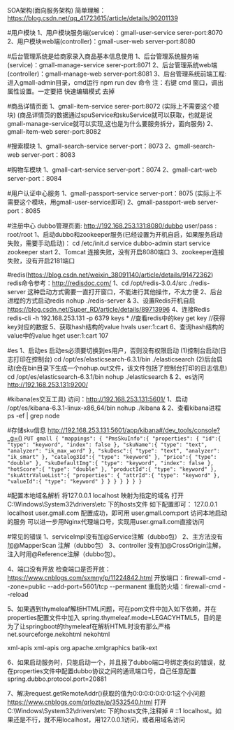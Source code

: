 SOA架构(面向服务架构)
简单理解：https://blog.csdn.net/qq_41723615/article/details/90201139

#用户模块
1、用户模块服务端(service)：gmall-user-service serer-port:8070
2、用户模块web端(controller)：gmall-user-web server-port:8080

#后台管理系统是给商家录入商品基本信息使用
1、后台管理系统服务端(service)：gmall-manage-service serer-port:8071
2、后台管理系统web端(controller)：gmall-manage-web server-port:8081
3、后台管理系统前端工程: 进入gmall-admin目录，cmd运行 npm run dev 命令
注：右键 cmd 窗口，调出属性设置。一定要把  快速编辑模式 去掉

#商品详情页面
1、gmall-item-service  serer-port:8072 (实际上不需要这个模块)
(商品详情页的数据通过spuService和skuService就可以获取，也就是说gmall-manage-service就可以实现,这也是为什么要服务拆分，面向服务)
2、gmall-item-web      serer-port:8082

#搜索模块
1、gmall-search-service  server-port：8073
2、gmall-search-web      server-port：8083

#购物车模块
1、gmall-cart-service    server-port：8074
2、gmall-cart-web        server-port：8084

#用户认证中心服务
1、gmall-passport-service server-port：8075 (实际上不需要这个模块，用gmall-user-service即可)
2、gmall-passport-web     server-port：8085

#注册中心
dubbo管理页面: http://192.168.253.131:8080/dubbo     user/pass : root/root
1、启动dubbo和zookeeper服务(已经设置为开机自启，如果服务启动失败，需要手动启动)：
cd /etc/init.d 
service dubbo-admin start
service zookeeper start
2、Tomcat 连接失败，没有开启8080端口
3、zookeeper连接失败，没有开启2181端口

#redis(https://blog.csdn.net/weixin_38091140/article/details/91472362)
redis命令参考：http://redisdoc.com/
1、cd /opt/redis-3.0.4/src
./redis-server
这种启动方式需要一直打开窗口，不能进行其他操作，不太方便
2、后台进程的方式启动redis
nohup ./redis-server &
3、设置Redis开机自启
https://blog.csdn.net/Super_RD/article/details/89713996
4、连接Redis
redis-cli -h 192.168.253.131 -p 6379
keys *  //查看redis中的key
get key  //获得key对应的数据
5、获取hash结构的value
hvals user:1:cart
6、查询hash结构的value中的value
hget user:1:cart 107


#es
1、启动es
启动es必须要切换到es用户，否则没有权限启动
(1)控制台启动(日志打印在控制台)
cd /opt/es/elasticsearch-6.3.1/bin
./elasticsearch
(2)后台启动(会在bin目录下生成一个nohup.out文件，该文件包括了控制台打印的日志信息)
cd /opt/es/elasticsearch-6.3.1/bin
nohup ./elasticsearch &
2、es访问
http://192.168.253.131:9200/

#kibana(es交互工具)
访问：http://192.168.253.131:5601/
1、启动
/opt/es/kibana-6.3.1-linux-x86_64/bin
nohup ./kibana &
2、查看kibana进程
ps -ef | grep node


#存储sku信息
http://192.168.253.131:5601/app/kibana#/dev_tools/console?_g=()
`PUT gmall
 {
   "mappings": {
     "PmsSkuInfo":{
       "properties": {
         "id":{
           "type": "keyword",
           "index": false
         },
         "skuName":{
           "type": "text",
           "analyzer": "ik_max_word"
         },
         "skuDesc":{
           "type": "text",
           "analyzer": "ik_smart"
         },
         "catalog3Id":{
           "type": "keyword"
         },
         "price":{
           "type": "double"
         },
         "skuDefaultImg":{
           "type": "keyword",
           "index": false
         },
         "hotScore":{
           "type": "double"
         },
         "productId":{
           "type": "keyword"
         },
         "skuAttrValueList":{
           "properties": {
             "attrId":{
               "type": "keyword"
             },
             "valueId":{
               "type": "keyword"
             }
           }
         }
       }
     }
   }
 }
`

#配置本地域名解析
将127.0.0.1 localhost 映射为指定的域名
打开C:\Windows\System32\drivers\etc 下的hosts文件
如下配置即可： 127.0.0.1      localhost   user.gmall.com
配置成功，即可用 user.gmall.com:port 访问本地启动的服务
可以进一步用Nginx代理端口号，实现用user.gmall.com直接访问

#常见的错误
1、serviceImpl没有加@Service注解（dubbo包）
2、主方法没有加@MapperScan 注解（dubbo包）
3、controller 没有加@CrossOrigin注解，注入时用@Reference注解（dubbo包）。

4、端口没有开放
检查端口是否开放：https://www.cnblogs.com/sxmny/p/11224842.html
开放端口：firewall-cmd --zone=public --add-port=5601/tcp --permanent
重启防火墙：firewall-cmd --reload

5、如果遇到thymeleaf解析HTML问题，可在pom文件中加入如下依赖，并在properties配置文件中加入
spring.thymeleaf.mode=LEGACYHTML5，目的是为了让springboot的thymeleaf在解析HTML时没有那么严格
<dependency>
     <groupId>net.sourceforge.nekohtml</groupId>
     <artifactId>nekohtml</artifactId>
 </dependency>
 
 <dependency>
     <groupId>xml-apis</groupId>
     <artifactId>xml-apis</artifactId>
 </dependency>
 
 <dependency>
 	<groupId>org.apache.xmlgraphics</groupId>
 	<artifactId>batik-ext</artifactId>
 </dependency>
 
6、如果启动服务时，只能启动一个，并且报了dubbo端口号绑定类似的错误，就在properties文件中配置dubbo协议之间的通讯端口号，自己任意配置
spring.dubbo.protocol.port=20881

7、解决request.getRemoteAddr()获取的值为0:0:0:0:0:0:0:1这个小问题
https://www.cnblogs.com/qrlozte/p/3532540.html
打开C:\Windows\System32\drivers\etc 下的hosts文件,注释掉  #	::1  localhost。如果还是不行，就不用localhost，用127.0.0.1访问，或者用域名访问



